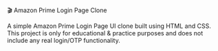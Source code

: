 🎬 Amazon Prime Login Page Clone

A simple Amazon Prime Login Page UI clone built using HTML and CSS.
This project is only for educational & practice purposes and does not include any real login/OTP functionality.
